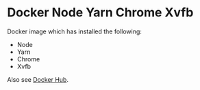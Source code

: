 Docker Node Yarn Chrome Xvfb
============================

Docker image which has installed the following:
- Node
- Yarn
- Chrome
- Xvfb

Also see [Docker Hub](https://hub.docker.com/r/canvadev/ci-docker-node-yarn-chrome-xvfb/).
